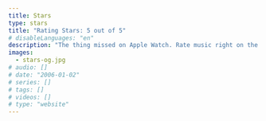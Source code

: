 ```yaml
---
title: Stars
type: stars
title: "Rating Stars: 5 out of 5"
# disableLanguages: "en"
description: "The thing missed on Apple Watch. Rate music right on the Apple Watch or iPhone."
images:
  - stars-og.jpg
# audio: []
# date: "2006-01-02"
# series: []
# tags: []
# videos: []
# type: "website"
---
```

